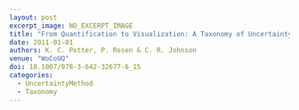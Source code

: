 ```yaml
---
layout: post
excerpt_image: NO_EXCERPT_IMAGE
title: "From Quantification to Visualization: A Taxonomy of Uncertainty Visualization Approaches"
date: 2011-01-01
authors: K. C. Potter, P. Rosen & C. R. Johnson
venue: "WoCoUQ"
doi: 10.1007/978-3-642-32677-6_15
categories:
  - UncertaintyMethod
  - Taxonomy
---
```


